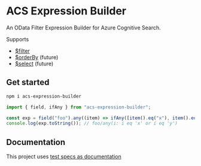 # ACS Expression Builder

An OData Filter Expression Builder for Azure Cognitive Search.

Supports

- [$filter](https://docs.microsoft.com/en-us/azure/search/search-query-odata-filter)
- [$orderBy](https://docs.microsoft.com/en-us/azure/search/search-query-odata-orderby) (future)
- [$select](https://docs.microsoft.com/en-us/azure/search/search-query-odata-select) (future)

## Get started

```bash
npm i acs-expression-builder
```

```javascript
import { field, ifAny } from "acs-expression-builder";

const exp = field("foo").any((item) => ifAny([item().eq("x"), item().eq("y")]));
console.log(exp.toString()); // foo/any(i: i eq 'x' or i eq 'y')
```

## Documentation

This project uses [test specs as documentation](./src/__tests__/filter-expression-builder.spec.ts)
